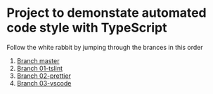 # Project to demonstate automated code style with TypeScript

Follow the white rabbit by jumping through the brances in this order

1. [Branch master](https://github.com/dotcs/typescript-autoformat-demo)
1. [Branch 01-tslint](https://github.com/dotcs/typescript-autoformat-demo/tree/01-tslint)
1. [Branch 02-prettier](https://github.com/dotcs/typescript-autoformat-demo/tree/02-prettier)
1. [Branch 03-vscode](https://github.com/dotcs/typescript-autoformat-demo/tree/03-vscode)